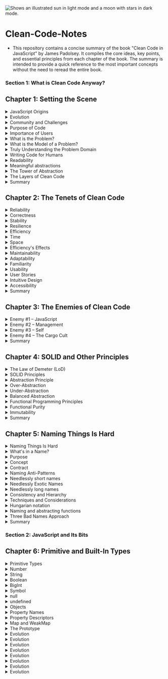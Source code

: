 <picture>
  <source media="(prefers-color-scheme: dark)" srcset="https://user-images.githubusercontent.com/25423296/163456776-7f95b81a-f1ed-45f7-b7ab-8fa810d529fa.png">
  <source media="(prefers-color-scheme: light)" srcset="https://user-images.githubusercontent.com/25423296/163456779-a8556205-d0a5-45e2-ac17-42d089e3c3f8.png">
  <img alt="Shows an illustrated sun in light mode and a moon with stars in dark mode." src="https://user-images.githubusercontent.com/25423296/163456779-a8556205-d0a5-45e2-ac17-42d089e3c3f8.png">
</picture>

# Clean-Code-Notes
- This repository contains a concise summary of the book "Clean Code in JavaScript" by James Padolsey. It compiles the core ideas, key points, and essential principles from each chapter of the book. The summary is intended to provide a quick reference to the most important concepts without the need to reread the entire book.

### Section 1: What is Clean Code Anyway?

## Chapter 1: Setting the Scene

<details>
  <summary>JavaScript Origins</summary>
  
  - Created by Brendan Eich in 1995 as a "glue language" to manipulate HTML via the DOM API.
  - Grew from simple web scripts to a key language for complex web applications, server runtimes (Node.js), and more.

</details>

<details>
  <summary>Evolution</summary>
  
  - Grew from simple web scripts to a key language for complex web applications, server runtimes (Node.js), and more.
  - JavaScript was standardized as ECMAScript in 1997, with ongoing updates from the TC39 committee.

</details>

<details>
  <summary>Community and Challenges</summary>
  
  - The JavaScript ecosystem is vast, with numerous frameworks and tools, leading to challenges in writing clean, maintainable code.

</details>

<details>
  <summary>Purpose of Code</summary>
  
  - Code serves as a problem-solving tool and a form of communication, expressing intent with specificity.

</details>

<details>
  <summary>Importance of Users</summary>
  
  - Understanding the needs of users (both developers and end-users) is critical to writing effective, reliable code.

</details>

<details>
  <summary>What is the Problem?</summary>

  We've spoken about the importance of the user in programming, and how we must first understand what it is they wish to do if we are to have any hope of helping them.
  
  Only by understanding the problem can we begin to assemble requirements that our code will have to fulfill. In the exploration of the problem, it's useful to ask yourself the following questions:
  
  - What problem is the user encountering?
  - How do they currently carry out this task?
  - What existing solutions are there and how do they work?
  
  When we have assembled a complete understanding of the problem, we can then begin ideating, planning, and writing code to solve it. At each step, often without realizing it, we will be modeling the problem in a way that makes sense to us. The way we think about the problem will have a drastic effect on the solution we end up creating. The model of the problem we create will dictate the code we end up writing.

</details>

<details>
  <summary>What is the Model of a Problem?</summary>

  - A model or conceptual model is a schematic or representation that describes how something works. We create and adapt models all the time without realizing it. Over time, as you gain more information about a problem domain, your model will improve to better match reality.
  
  **Example:** Imagine we are responsible for a note-taking application for students. A user has expressed the following problem:
  
  "I have many notes for my studies and so am finding it hard to organize them. Specifically, when trying to find a note on a given topic, I'll try to use the Search feature but I rarely find what I'm looking for since I can't always recall the specific text I wrote."
  
  There are a few options we could explore:
  
  - **Categories:** Hierarchical folder structure for categories.
  - **Tags:** Ability to tag a note with one or more words or phrases.
  - **Links:** Introduce a linking feature so notes can link to other notes that are related.
  
  Each solution has its pros and cons and will affect how users end up using the application.

</details>

<details>
  <summary>Truly Understanding the Problem Domain</summary>

  - The first point of failure is typically misunderstanding the problem. If we don't understand what users are truly trying to accomplish, and we have not received all requirements, then we will inevitably retain a bad model of the problem and thus end up implementing the wrong solutions.

  **Example:** Imagine that this scenario occurs at some point before the invention of the kettle:

  *Susanne (engineer):* Matt, we've been asked to design a vessel that users can boil water with.

  *Matthew (engineer):* Understood; I will create a vessel that does exactly that.
  
  - Matthew asks no questions and immediately gets to work. One day later, he comes up with a contraption without a handle, which he later adds after receiving feedback. This miscommunication could have been avoided by better understanding the user's needs from the beginning.

</details>

<details>
  <summary>Writing Code for Humans</summary>

  - This entire book is concerned with teaching you how to write clean code in JavaScript. Writing code for humans is broadly about the clarity of intent, while writing code for machines is broadly about functionality. These needs cross over, but it's vital to discern the difference.

</details>

<details>
  <summary>Readability</summary>

 - When we write code, it's essential to consider how human brains will consume it. Fellow programmers will scan over your code, reading the pertinent parts, attempting to gain a running comprehension of its inner workings. Readability is the first hurdle that they must overcome. If they are unable to read and cognitively navigate the code you've written, then they'll be less able to use it. This will drastically limit the utility and value of your code.

- Programmers, in my experience, don't tend to like thinking of code in terms of aesthetic design, but the best programmers will appreciate that these concepts are intrinsically intertwined. The design of our code in a presentational or visual sense is as vital to its comprehensibility as its architectural design. Design, in the end, is about creating something in a way that optimally delivers a purpose for its users. For our fellow programmers, that purpose is comprehension. And so we must design our code to deliver that purpose.

- Machines care purely about specifications and will parse valid code into its parts with little effort. Humans, however, are more complex. We are less capable in areas where machines excel, hence their existence, but we are also skillful in areas where machines may falter. Our highly evolved brains, among their many talents, have become incredibly skilled at spotting patterns and inconsistencies. We rely on difference, or contrast, to focus our attention. If a pattern is not being followed, then it creates more work for our brains. For an example of such inconsistency, have a look at this code:

</details>

<details>
  <summary>Meaningful abstractions</summary>
  
- Abstraction simplifies complexity by presenting it in a more understandable form. In coding, abstractions allow us to manage complexity without needing to grasp all underlying details. For example, JavaScript abstracts memory management, and browsers abstract HTTP and HTML details, making technology easier to use. The key is that every line of code involves using, creating, or communicating abstractions.
  ![Screenshot_1](https://github.com/user-attachments/assets/4909a76c-53fc-4e42-854d-11d45ab8a3a0)

</details>

<details>
  <summary>The Tower of Abstraction</summary>
  
- The tower of abstraction represents the layers of complexity in technology, from hardware (transistors, memory) at the base to high-level interfaces (browsers, JavaScript) at the top. Each layer abstracts complexity for the layer above. When writing code, we're adding to this tower, with users either being other developers or end-users who interact with the simplified interfaces we've built. This analogy highlights the dependency on each layer functioning correctly and the fragility of the entire system.
 ![Screenshot_2](https://github.com/user-attachments/assets/5520edc6-e8b8-4131-95fa-8dc58d5ce3c0)

</details>

<details>
  <summary>The Layers of Clean Code</summary>
  
- The book will build on foundational concepts to explore clean code abstractions, from reliable and usable software to detailed JavaScript syntax. By the end, you'll understand multiple layers of clean code, ranging from individual lines to overall architectural design.

</details>

<details>
  <summary>Summary</summary>
  
- This chapter establishes a foundation for writing effective code by emphasizing the importance of understanding user needs, problem domains, and clear communication of intent. It highlights the significance of readability and meaningful abstractions. The next chapter will delve into the tenets of clean code—reliability, efficiency, maintainability, and usability—applying these principles to JavaScript.

</details>

## Chapter 2: The Tenets of Clean Code

<details>
  
  <summary>Reliability</summary>
  
Reliability is a fundamental quality of good software. Without it, technology loses its value and purpose. Reliability is not limited to large systems; it applies to every line of code. Reliable code is defined by the following qualities:

1. **Correct**: The code performs its intended function accurately.
2. **Stable**: It consistently behaves as expected under various conditions.
3. **Resilient**: It gracefully handles errors and unexpected situations.

</details>

<details>
  
  <summary>Correctness</summary>
  
Correct code meets predefined expectations and requirements. For instance, if you write a function to validate email addresses, it should accurately determine the validity of various email formats:

### Establishing Correctness

1. **Understand Requirements**:
   - Clearly define what constitutes a valid email address.
   - Requirements should guide how the code should behave. For instance:
     - The function should return a positive result for valid email addresses.
     - It should return a negative result for invalid ones.

2. **Handle Edge Cases**:
   - Recognize and manage special scenarios and edge cases. Some email formats might be valid according to standards but may need different rules based on the application's needs.

3. **Use Existing Libraries**:
   - Prefer using well-tested open-source libraries for common tasks like email validation to avoid the complexities of creating your own solution.

4. **Test Thoroughly**:
   - Develop comprehensive tests to ensure your code meets all requirements and handles various scenarios effectively.

### Key Points

- Understand the problem and user needs.
- Refine requirements to be explicit and clear

</details>

<details>
  <summary>Stability</summary>
  
-  Stability is crucial for ensuring that technology consistently performs well without unexpected failures. In code, stability means that the software behaves reliably across different conditions and inputs.


### Achieving Stability

1. **Understand All Conditions**:
   - Ensure your code can handle various valid inputs and scenarios. For instance, a web application should function correctly across different screen sizes and environments.

2. **Account for Variability**:
   - Design code that is robust to changes and diverse conditions. Avoid dependencies on specific circumstances that may not always be present.

3. **Test Extensively**:
   - Use comprehensive testing to simulate a range of conditions and inputs. This helps ensure your code remains stable and performs correctly in varied situations.

### Key Points

- Stability ensures consistent performance and reliability.
- Understand and cater to all possible conditions and inputs.
- Test your code under different scenarios to verify stability.

By following these practices, you can enhance the stability of your code and build software that users can depend on.

</details>


<details>
  <summary>Resilience</summary>
  

Resilience in software refers to the ability to handle unexpected or nonroutine inputs effectively, ensuring that failures do not disrupt functionality. It's also known as fault tolerance and involves minimizing the impact of failures through various contingencies.

### Key Points

- **Definition**: Resilience is about avoiding failure and managing unexpected situations or inputs gracefully.
- **Real-World Example**: Critical systems like NASA's flight control use redundancies to handle failures. Hospitals use backup generators, and transport networks have replacement services for failures.
- **In JavaScript**:
  - **Graceful Degradation**: Design your code to remain functional even when certain conditions aren't met. For instance, detect if a browser supports MP3 audio and provide an alternative like a transcript if it does not.
  - **Feature Detection**: Ensure that your code checks for necessary features before using them and offers alternatives if they're unavailable.

### Implementation

- **Plan for Failures**: Build your code with the expectation that some elements might fail or behave unexpectedly.
- **Provide Alternatives**: If a feature isn’t supported, offer a usable fallback to maintain functionality for users.
- **Enhance Stability**: By addressing potential failure points, you improve the overall stability and usability of your software.

Resilience helps ensure that your code can handle edge cases and unforeseen issues, improving its reliability and user experience.
</details>

<details>
  <summary>Efficiency</summary>
  
 Efficiency in software development involves optimizing resource use and performance. In a world where resources are finite, it’s crucial to design and implement code with efficiency in mind.

### Key Points

- **Definition**: Efficiency is about using resources wisely and optimizing performance. It includes considerations beyond just speed, such as resource economy and ecological impact.
- **Importance**: Efficient code not only performs better but also reduces resource consumption, which can have broader environmental and economic benefits.

### Aspects of Efficiency

- **Performance**: Optimize code to run faster and handle tasks with minimal delay.
- **Resource Use**: Minimize memory, CPU, and other resource consumption.
- **Economy**: Design code to be cost-effective, reducing the need for excessive computational power or storage.
- **Ecology**: Consider the environmental impact of resource use, aiming to write code that conserves energy and reduces waste.

### In JavaScript

- **Optimize Algorithms**: Choose efficient algorithms and data structures that minimize computational overhead.
- **Minimize DOM Manipulation**: Reduce the frequency and complexity of interactions with the DOM to improve performance.
- **Reduce Memory Usage**: Manage memory allocation and deallocation carefully to prevent leaks and excessive consumption.

### Implementation

- **Profile and Benchmark**: Use tools to measure performance and identify bottlenecks in your code.
- **Refactor and Optimize**: Continuously improve code to enhance efficiency based on profiling results.
- **Consider Trade-offs**: Balance performance improvements with maintainability and readability to ensure overall code quality.

Efficiency is about making the most of available resources and ensuring that code performs well in various conditions.

</details>

<details>
  <summary>Time</summary>
  
 Time is a critical resource in programming, influencing both user experience and hardware efficiency. Optimizing the use of time, or CPU cycles, is essential for creating performant and user-friendly software.

### Key Points

- **Definition**: Time in programming refers to the amount of CPU cycles spent on executing tasks. Efficient use of time ensures faster performance and better resource management.
- **Importance**: By minimizing time spent on tasks, we enhance user experience and make efficient use of hardware resources, which is crucial in environments with limited or costly hardware.

### Aspects of Time Optimization

- **Performance**: Aim to reduce execution time of code to improve responsiveness and speed.
- **Resource Management**: Optimize CPU usage to prevent unnecessary strain on hardware.
- **User Experience**: Ensure that applications respond quickly to user interactions, keeping users engaged and satisfied.

### In JavaScript

- **Efficient Algorithms**: Implement algorithms that execute quickly and efficiently.
- **Asynchronous Programming**: Use asynchronous techniques, such as Promises and `async/await`, to avoid blocking the main thread and improve performance.
- **Profiling**: Utilize performance profiling tools to identify and address time-consuming code sections.

### Implementation

- **Benchmark and Test**: Regularly benchmark code to measure and improve performance.
- **Optimize Loops and Recursions**: Minimize the complexity of loops and recursive functions.
- **Avoid Redundant Computations**: Cache results and avoid recalculating values unnecessarily.

Efficient time management in coding ensures optimal performance and resource use, enhancing the overall effectiveness of software.

</details>

<details>
  <summary>Space</summary>
  
 Space is a crucial resource in programming, concerned with the size and amount of data used and stored. Efficient use of space involves minimizing the data footprint and optimizing storage and bandwidth usage.

### Key Points

- **Definition**: Space in programming refers to the size of data and how it is managed, both in temporary (RAM) and permanent (HDDs, SSDs) storage.
- **Importance**: Efficient space management reduces storage costs and enhances performance by minimizing the amount of data moved or stored.

### Aspects of Space Optimization

- **Memory Usage**: Optimize RAM usage to prevent unnecessary consumption and ensure efficient data handling.
- **Storage Efficiency**: Use storage resources wisely, avoiding unnecessary data duplication and minimizing the size of stored data.
- **Bandwidth Management**: Reduce the amount of data transferred over networks to enhance performance and reduce load times.

### In JavaScript

- **Memory Management**: Be mindful of memory usage in client-side applications and server-side environments, particularly in performance-sensitive contexts.
- **Efficient Data Handling**: Optimize data processing and storage to minimize memory footprint and storage requirements.
- **Reduce Payload**: Optimize web application payloads to improve time to first render and reduce initial load times.

### Implementation

- **Minimize Data Transfer**: Avoid sending large amounts of unnecessary data over the network.
- **Optimize Resources**: Use efficient data formats and compression techniques to reduce resource size.
- **Profile and Analyze**: Regularly profile applications to identify and address memory and storage issues.

Efficient space management is essential for optimizing performance, reducing costs, and ensuring a smooth user experience. It complements time efficiency by ensuring that data handling and storage do not become bottlenecks in the application.

</details>

<details>
  <summary>Efficiency's Effects</summary>
  
 Efficiency in both space and time has wide-ranging impacts, extending beyond immediate performance improvements to broader implications.

### Key Effects

1. **Ecological Impact**: Efficient software reduces power consumption, which can help mitigate climate change by lowering energy use and associated carbon footprints.

2. **Cognitive Load**: Faster, more efficient software reduces user frustration and cognitive burden, leading to a smoother and more productive user experience.

3. **Battery Life**: Efficient applications consume less power, extending the battery life of devices and influencing how users interact with and prioritize tasks on their devices.

### Considerations

- **Interconnected Impact**: Optimizations often have cascading effects. Savings in one area may lead to improvements in other aspects, while inefficiencies can create additional problems.
  
- **Holistic View**: Evaluate the broader consequences of design and optimization decisions. Efficiency should be balanced with usability, reliability, and other factors to avoid negative impacts.

By understanding and considering these effects, we can create software that not only performs well but also contributes positively to the environment, user experience, and device longevity.

</details>

<details>
  <summary>Maintainability</summary>
  
 Maintainability refers to the ease with which appropriate changes can be made to code. Unlike physical objects that require routine maintenance to avoid deterioration, code needs to be updated and fixed to adapt to new requirements, fix bugs, or improve functionality. 

### Key Aspects of Maintainability

1. **Adaptability**:
   - Code should be structured in a way that makes it easy to modify and extend. This involves designing with future changes in mind and avoiding rigid structures that are difficult to alter.
   - Effective use of abstractions and modularity helps in making code more adaptable to changes.

2. **Familiarity**:
   - Code should be written in a style that is familiar to other developers. This means using consistent naming conventions, adhering to coding standards, and following best practices.
   - A well-documented codebase with clear comments and explanations enhances familiarity and ease of understanding for future maintainers.

### Importance

- **User Perspective**: Those who maintain and update code are also users. Therefore, considering their needs and making code easy to work with is as important as meeting the needs of end-users.
- **Shared Ownership**: In collaborative environments, maintainability ensures that code can be effectively managed and understood by multiple developers.

By focusing on maintainability, we ensure that code remains useful and manageable over time, reducing the cost and effort of making necessary changes and supporting ongoing development.

</details>

<details>
  <summary>Adaptability</summary>
  
 Adaptability refers to the ability of code to cater to and adjust to different needs and environments. While code is designed for specific purposes and cannot be infinitely adaptable, we can build flexibility into our code to handle varying requirements and configurations.

### Key Points

1. **Configuration Options**:
   - Providing configuration options allows users to customize behavior without altering the core code. For example, a JavaScript image carousel component might offer options such as:
     - `(Array) images`: The URLs of images to display
     - `(Boolean) fadeEffectEnabled`: Whether to use fade effects between images
     - `(Number) imageTimeout`: Duration to display each image
     - `(Boolean) cycleEnabled`: Whether to repeat the slideshow

2. **Handling Changes**:
   - When users need to modify behavior beyond provided options, they may need to change the underlying code. It’s essential that these changes can be made with minimal trouble.

3. **Fragility and Rigidity**:
   - **Fragility**: The code is fragile if small changes can cause unexpected issues in unrelated areas. This often results from tight coupling and lack of modularity.
   - **Rigidity**: The code is rigid if changes require modifications in multiple places. Ideally, changes should be localized to minimize the impact on the overall codebase.

4. **Modularity**:
   - Modularity involves separating concerns into distinct modules to reduce interdependencies. This helps manage complexity and makes the codebase more adaptable.
   - Design patterns and principles like SOLID can help achieve modularity. For more on this, see Chapter 4, "SOLID and Other Principles," and Chapter 11, "Design Patterns."

5. **Comprehensibility**:
   - Comprehensible code is crucial for maintainability. Code should be clear and easy to understand to facilitate modifications and ensure that changes are made effectively.
   - Utilizing familiar conventions and intuitive patterns improves the comprehensibility and maintainability of code.

By focusing on adaptability, we can create code that is more flexible and easier to modify, ultimately making it more resilient to changing requirements and environments.

</details>

<details>
  <summary>Familiarity</summary>
  
  Familiarity in code refers to making it comfortable and intuitive for others to understand and work with. Just as a skilled mechanic expects to find familiar components in predictable locations under the hood of a car, maintainers of code should be able to navigate and modify it with ease.

### Key Points

1. **Common Design Patterns**:
   - Stick to widely recognized design patterns. These patterns offer a familiar structure and approach, making it easier for others to understand and maintain your code.

2. **Consistency**:
   - Maintain consistency in syntax and presentation throughout your codebase. Consistent coding styles and practices reduce cognitive load and make the code easier to follow.

3. **Clarity in Unfamiliar Domains**:
   - Provide clear explanations and documentation for code dealing with unfamiliar or complex problem domains. Ensure that even those outside the immediate domain can grasp the essential concepts with minimal introduction.

4. **Modularity**:
   - Design code in a modular fashion to separate concerns and reduce interdependencies. This approach enhances understandability and makes the codebase more approachable.

5. **Anticipate Maintainability**:
   - Consider how other developers might interact with your code. Strive to make it as intuitive as possible by leveraging familiar structures and avoiding obscure or non-standard practices.

By focusing on familiarity, we can create code that is easier to understand and maintain, ultimately facilitating smoother development and collaboration.

</details>

<details>
  <summary>Usability</summary>
  
  
Usability focuses on making code and its functionalities as useful and easy to use as possible for all types of users. This involves catering to both those who interact with the code through interfaces (like GUIs and APIs) and those who modify the code for new tasks or bug fixes.

### Key Points

1. **User-Centric Design**:
   - Consider the needs of all potential users of your code, whether they are end-users interacting with a GUI or developers working with your codebase.

2. **Clarity and Simplicity**:
   - Design functions and interfaces to be intuitive and straightforward. Avoid complex signatures and unclear functionality that require significant effort to understand.

3. **Documentation**:
   - Provide clear and comprehensive documentation. Explain what each function or interface does, what arguments it requires, and what it returns. This helps users understand and effectively utilize your code.

4. **Avoiding Complexity**:
   - Strive to simplify tasks and interactions. Create abstractions that ease the user experience, rather than adding unnecessary complexity.

5. **Testing Usability**:
   - Test your code from the user's perspective. Try to use it as an end-user or developer would to identify and address usability issues.

6. **Feedback and Iteration**:
   - Gather feedback from users and make iterative improvements. Usability is an ongoing process that benefits from real-world usage and feedback.

By focusing on usability, we ensure that our code is not only functional but also user-friendly, reducing frustration and enhancing overall effectiveness.

</details>

<details>
  <summary>User Stories</summary>
  
  User stories are a technique used to articulate the purpose and requirements of a system from the user's perspective. They are widely utilized in Agile methodologies like Scrum to ensure that development focuses on user needs and desired outcomes.

### Structure of User Stories

User stories typically follow this format:

- **Persona**: The role or type of user who will benefit from the functionality.
- **Want**: The specific feature or capability the user desires.
- **Purpose**: The reason or benefit for the user in achieving this functionality.

### Examples

Here are some examples of user stories for a Contacts application:

- **Add Contact**:
- **Delete Contact**:
- **Find Contact**:

### Benefits of User Stories

1. **Focus on User Needs**: User stories help to clarify the purpose and requirements of a feature from the user's perspective.
2. **Guide Development**: They provide a clear goal and context, making it easier to prioritize tasks and design functionality.
3. **Ensure Usability**: By understanding what users want and why, developers can create more intuitive and effective solutions.

### Best Practices

- **Prioritize User Stories**: Ensure that user stories align with the overall goals and priorities of the project.
- **Keep Stories Clear and Concise**: Make sure each user story is specific and easy to understand.
- **Iterate and Refine**: Continuously update and refine user stories based on feedback and changing requirements.

User stories are a valuable tool for maintaining a user-centered approach in development, ensuring that the solutions we build effectively meet user needs.
</details>

<details>
  <summary>Intuitive Design</summary>
  
  Intuitive design is about creating systems and interfaces that users can understand and use effortlessly, without requiring significant cognitive effort. The goal is for users to engage with your design naturally, as it aligns with their existing expectations and experiences.

### Principles of Intuitive Design

1. **Consistency**: Use familiar patterns and conventions to make the interface predictable. This reduces the learning curve for users and helps them navigate more efficiently.
   
2. **Clarity**: Design elements should clearly convey their purpose and function. Users should not have to guess or figure out how to use features.

3. **Feedback**: Provide immediate and clear feedback on user actions to confirm that the system is responding as expected.

### Examples of Intuitive Design Patterns

- **In a GUI**: An "X" button is commonly used to indicate closing or exiting a program or process. Users expect this icon to perform this action.

- **In Code**: Functions or methods that return a Boolean value often start with "is" (e.g., `isValid`, `isCompleted`). This pattern helps users quickly understand the return type.

- **In a GUI**: Green is often used to indicate affirmative actions or success, while red signifies negative actions or errors. This color coding aligns with common user expectations.

- **In Code**: Constants are typically written in uppercase (e.g., `MAX_VALUE`, `DEFAULT_TIMEOUT`). This convention helps to distinguish constants from other variables.

- **In a GUI**: A floppy disk icon is universally recognized as a symbol for saving. This icon leverages a familiar metaphor to represent data storage.

### Benefits of Intuitive Design

- **Reduced Learning Curve**: Users can quickly understand and use the system without extensive training or documentation.
- **Improved Usability**: Systems designed with intuitive patterns are easier to navigate and interact with, enhancing overall user satisfaction.
- **Increased Efficiency**: By aligning with user expectations, intuitive design reduces the cognitive load and minimizes errors.

### Best Practices

- **Adopt Familiar Conventions**: Use established patterns and symbols that users are accustomed to.
- **Design for Clarity**: Ensure that all elements and interactions are straightforward and easy to understand.
- **Test with Real Users**: Validate your design with actual users to ensure that it meets their needs and expectations effectively.

Intuitive design is key to creating user-friendly software that seamlessly integrates into the users' workflow and enhances their overall experience.

</details>

<details>
  <summary>Accessibility</summary>
  
 Accessibility is a crucial aspect of usability, ensuring that all users, regardless of their abilities or circumstances, can effectively use your software. Unlike general usability, which may assume certain user capabilities, accessibility focuses on accommodating diverse needs and differences among users.

### Key Areas of Accessibility

1. **Learning Differences**: Address conditions such as dyslexia, where text may need to be presented in a more accessible format.

2. **Physical Disabilities**: Cater to users with limited mobility or blindness by ensuring your software is navigable and functional with assistive technologies.

3. **Developmental Disorders**: Consider users with Autism or ADHD, who may benefit from clear, structured interfaces and predictable interactions.

4. **Technology Access**: Provide solutions for users with limited access to advanced technology due to economic or infrastructural constraints.

### Web Accessibility Guidelines

For web applications, it’s essential to follow the Web Content Accessibility Guidelines (WCAG 2.0) provided by the W3C. Key guidelines include:

- **Text Alternatives**: Provide text alternatives for non-text content (Guideline 1.1). This helps users with visual impairments understand images, videos, and other non-text elements.

- **Keyboard Functionality**: Ensure all functionality is available from a keyboard (Guideline 2.1). This accommodates users with limited motor skills who may rely on keyboard navigation.

- **Readability**: Make text content readable and understandable (Guideline 3.1). Use clear, simple language and structure to support users with cognitive disabilities.

### Accessibility for Programmers

Accessibility also extends to other programmers who may work with your code. Considerations include:

- **Assistive Technologies**: Some programmers use screen readers or other assistive technologies. Ensure your code and development tools are compatible with these technologies.

- **Hardware Variability**: Not all programmers have access to high-performance hardware. Write efficient and optimized code that runs well on a range of devices.

- **Understanding and Clarity**: Avoid assuming that all programmers have the same level of expertise or knowledge. Write clear, understandable code and provide thorough documentation.

### Conclusion

Embracing accessibility means considering and accommodating the diverse needs of all users, including other programmers. By focusing on the user, both in terms of functionality and code maintainability, we can create inclusive and effective software. 

Remember, the impact of our code extends beyond immediate functionality; it affects real people with varying needs and capabilities. Approach every line of code with a humble consideration for all users you serve.

</details>

<details>
  <summary>Summary</summary>
  
In this chapter, we explored the crucial tenets of **reliability**, **efficiency**, **maintainability**, and **usability**. These principles guide us towards writing cleaner, more effective code.

## Key Points

### Reliability
- Ensure code consistently performs as expected under various conditions.

### Efficiency
- Optimize for **time**: Minimize CPU cycles and response time.
- Optimize for **space**: Manage memory and storage effectively to avoid waste and bottlenecks.

### Maintainability
- **Adaptability**: Design code to handle future changes with minimal trouble, avoiding fragility and rigidity.
- **Familiarity**: Use intuitive patterns and conventions to make the codebase easier to understand for others.

### Usability
- Design intuitive and accessible code for both end-users and fellow programmers.
- Use **user stories** to define clear purposes and requirements.
- Apply **intuitive design** patterns and ensure **accessibility** to cater to diverse users.

## Conclusion

The central lesson from this chapter is to always consider the human aspect—whether it's the end-users interacting with a GUI or programmers using your APIs. 

In the next chapter, we'll address common pitfalls in clean coding, such as cargo-cult programming and ego.

</details>

## Chapter 3: The Enemies of Clean Code

<details>
  <summary>Enemy #1 – JavaScript</summary>
  
 JavaScript, despite being a powerful and versatile language, presents unique challenges for clean coding. Its strengths also contribute to its pitfalls:

### Key Points

- **Ubiquity and Versatility**:
  - JavaScript's flexibility allows programming in various paradigms: object-oriented, prototypical, and functional.
  - Designed to be beginner-friendly, it supports scripting for a wide range of applications.

- **Growth and Complexity**:
  - The language has evolved rapidly, resulting in a complex ecosystem of frameworks, libraries, and tools.
  - This abundance of options leads to a diverse but overwhelming set of approaches, making it difficult to ensure code consistency and cleanliness.

- **JavaScript Landscape**:
  - Includes numerous frameworks, libraries, spin-off languages (e.g., CoffeeScript), and extensions (e.g., JSX).
  - This richness in tools and methodologies often results in multiple ways to achieve the same goal, complicating the pursuit of clean code.

### Conclusion

JavaScript's flexibility and broad application range are both its greatest asset and its biggest challenge. Understanding and navigating its complexities can lead to highly effective and expressive code if approached with critical thinking and proper practices.

</details>

<details>
  <summary>Enemy #2 – Management</summary>
  
  Clean code is affected not only by code quality but also by the processes and principles surrounding its development. Key management-related issues include:

### Pressure to Ship

- **Impact**: Deadlines and pressure can compromise code quality.
- **Consequences**:
  - **Documentation**: Rushed developers may neglect documentation.
  - **Architecture**: Focus shifts to immediate needs, causing architectural degradation.
  - **Consistency**: Variability in coding styles and standards.
  - **Testing**: Lack of time leads to insufficient or absent testing.
  - **Best Practices**: Shortcuts taken, resulting in suboptimal solutions.
- **Effects**: Increased bugs, user dissatisfaction, developer burnout, and potential project failure.
- **Solutions**:
  - **Frequent Technical Debt Payoff**: Regularly address code improvements.
  - **Test-Driven Development**: Ensure all features and fixes are tested.
  - **Stakeholder Communication**: Clearly communicate constraints and costs.

### Bad Metrics

- **Issues**: Metrics can lead to misplaced priorities if they don't align with clean code principles.
- **Examples of Bad Metrics**:
  - **Lines of Code/Commits**: May misrepresent productivity and code quality.
  - **Number of Features Shipped**: Focuses on quantity over quality.
  - **Lines of Documentation**: May not reflect the usefulness of documentation.
- **Better Metrics**:
  - **Developer Productivity**: Assess obstacles and improvements.
  - **Value to Users**: Measure feature quality and user benefit.
  - **Documentation Usage**: Track areas in need of documentation.
  - **Code Quality**: Focus on user and developer happiness over raw bug counts.

### Lack of Ownership

- **Impact**: Absence of ownership affects code reliability, efficiency, maintainability, and usability.
- **Consequences**:
  - **Reliability**: Lack of care leads to fragile code.
  - **Efficiency**: Code efficiency may decline without regular assessment.
  - **Maintainability**: Ill-considered changes disrupt architecture.
  - **Usability**: Poorly maintained documentation and usability.
- **Solutions**:
  - **Ownership**: Foster a sense of responsibility for code health.
  - **Balance**: Avoid excessive ego and promote openness in code management.
  
Understanding these management-related challenges and actively addressing them is crucial for maintaining clean, effective code.
</details>

<details>
  <summary>Enemy #3 – Self</summary>
  
## Balancing Ego

- **Pride vs. Egotism**: Programmers often take pride in their work, but unchecked ego can lead to code that's more about showcasing skill than maintaining usability. Strive for a balance where your ego drives excellence without compromising code clarity and maintainability.

## Avoiding Complex Syntax

- **Readable Code**: Using complex or obscure syntax to show off technical prowess can make code less maintainable. Instead, aim for simplicity and clarity. Use familiar constructs to make code accessible to a wider audience, rather than relying on advanced or rare techniques.

## Managing Stubborn Opinions

- **Team Dynamics**: In collaborative environments, differing opinions on tools and approaches are common. Effective teamwork requires compromise and understanding. Avoid letting rigid opinions hinder progress and be open to resolving conflicts constructively.

## Addressing Imposter Syndrome

- **Confidence**: Imposter syndrome is common in tech, where complexity and specialization can lead to self-doubt. Recognize that no one is fully knowledgeable in every aspect. Focus on your strengths, communicate confidently, and understand that your contributions are valuable despite feelings of inadequacy.

</details>

<details>
  <summary>Enemy #4 – The Cargo Cult</summary>
  
  ## Concept of Cargo Culting

- **Definition**: Cargo culting involves imitating practices or using tools without understanding their true purpose. The term comes from Melanesian cultures that created rituals to summon material wealth, based on observing Western technology without comprehending its function.

## Examples of Cargo Culting

### Code Practices

- **Blind Imitation**: Copying code or design patterns without understanding why they work or if they are appropriate for the new context. This can lead to using incorrect methods or practices that don't align with the intended functionality.

- **Conventions and Syntax**: Adopting conventions or styles from existing code without questioning their relevance. This might result in inefficient or inconsistent code practices that are carried forward without justification.

### Tools and Libraries

- **Uncritical Adoption**: Using new tools or libraries just because they are popular, without assessing their suitability for the project. It is important to evaluate tools based on their:
  - **Suitability**: Fit for the problem at hand.
  - **Reliability**: Dependability and continued performance.
  - **Usability**: Ease of use and quality of documentation.
  - **Compatibility**: Integration with the existing codebase.
  - **Adaptability**: Ability to evolve with project needs.

## Avoiding Cargo Culting

- **Informed Decisions**: Instead of copying practices or tools blindly, ensure you understand their purpose and assess their fit for your specific needs. Evaluate their effectiveness and relevance to avoid perpetuating ineffective or outdated solutions.

</details>

<details>
  <summary>Summary</summary>
  
  In this chapter, we explored the key enemies of clean code, focusing on how improper use of JavaScript and individual or team behaviors can lead to unclean code. We examined how JavaScript's features, when misused, can contribute to code that is hard to maintain. We also discussed the pitfalls associated with both individual and team practices.

Key Takeaways:
- **JavaScript Pitfalls**: Misuse of language features can lead to complex, unmaintainable code.
- **Individual Challenges**: Ego and personal biases can affect code quality.
- **Team Dynamics**: Collective behaviors and decision-making processes impact the cleanliness of code.

Clean code is not just about writing code; it's about cultivating a culture of quality and maintainability within teams and individuals.

</details>

## Chapter 4: SOLID and Other Principles

<details>
  <summary>The Law of Demeter (LoD)</summary>
  
  ## Core Principles

1. **Limited Knowledge:** A unit (e.g., function, module, or class) should have limited knowledge about other units.
2. **Immediate Friends:** A unit should only interact with its immediate friends.
3. **No Strangers:** A unit should not communicate with strangers or unknown units.

## Concept Explanation

- **Unit Definition:** In this context, a unit can be a function, module, or class.
- **Talking to a Stranger:** This involves interfacing with or calling code from a unit that is not an immediate friend.

## Example

**Real-Life Analogy:**
- Consider a shopkeeper who directly accesses a customer’s wallet to take money without interacting with the customer. This is socially inappropriate and unrealistic.

**Improved Design:**
- Instead, the shopkeeper should request payment from the customer, who then manages their own wallet and handles the payment.

## Programming Implications

- **DOM Example:** If a function directly manipulates the Document Object Model (DOM), it violates LoD. Instead, create a separate abstraction to handle DOM interactions.
  
- **Improved Code Structure:** Develop generalized functions for common tasks to enhance maintainability and adaptability.

## Benefits of Applying LoD

- **Decoupling:** Reduces dependencies between different parts of the codebase.
- **Maintainability:** Simplifies modifications and extensions.
- **Flexibility:** Facilitates changes in implementation without affecting other code parts.

</details>

<details>
  <summary>SOLID Principles</summary>
  
SOLID is a set of five object-oriented programming (OOP) design principles that help in constructing modules or architectures. The acronym stands for:

1. **Single Responsibility Principle (SRP)**
2. **Open-Closed Principle (OCP)**
3. **Liskov Substitution Principle (LSP)**
4. **Interface Segregation Principle (ISP)**
5. **Dependency Inversion Principle (DIP)**

These principles guide the creation of clean and maintainable code. Understanding the core ideas behind SOLID can improve code quality, regardless of the programming paradigm used.

## 1. Single Responsibility Principle (SRP)

- **Definition:** A class or module should have one, and only one, reason to change. This means that each class should have a single responsibility or purpose.
- **Key Concept:** Cohesion. A class or function should be focused on a single task or responsibility.
- **Example:** Instead of a `Calendar` class handling event management and export functionalities, separate these concerns into distinct classes: `Event`, `Calendar`, and `CalendarExporter`.

## 2. Open-Closed Principle (OCP)

- **Definition:** Software entities should be open for extension but closed for modification. This means you should be able to add new functionality without altering existing code.
- **Key Concept:** Adaptability. You should be able to extend a class’s behavior without changing its source code.
- **Example:** Use inheritance or configuration options to add new notification types to an `Event` class without modifying the existing class code.

## 3. Liskov Substitution Principle (LSP)

- **Definition:** Subtypes should be substitutable for their base types without altering the correctness of the program. In other words, a derived class should be able to replace a base class without affecting functionality.
- **Key Concept:** Substitutability. Derived classes should extend base classes without changing their expected behavior.
- **Example:** Ensure that subclasses like `ImportantEvent` can be used in place of the base `Event` class without causing issues in code that depends on `Event`.

## 4. Interface Segregation Principle (ISP)

- **Definition:** Clients should not be forced to depend on interfaces they do not use. This means creating focused and cohesive interfaces that are relevant to their clients.
- **Key Concept:** Cohesive Interfaces. Design interfaces to handle only related functions, avoiding large and complex interfaces.
- **Example:** Instead of a single complex form handling multiple tasks, break it down into smaller, purpose-specific forms.

## 5. Dependency Inversion Principle (DIP)

- **Definition:** High-level modules should not depend on low-level modules. Both should depend on abstractions. Abstractions should not depend on details. Details should depend on abstractions.
- **Key Concept:** Decoupling. High-level code should interact with abstractions rather than concrete implementations, which should be decoupled from high-level logic.
- **Example:** Use intermediary abstractions or adapters to separate high-level functionality from low-level details, such as using an `EventLocationCalculator` class to handle location calculations instead of embedding these details in the `Calendar` class.

</details>

<details>
  <summary>Abstraction Principle</summary>
  
**Definition:**

- **Implementation should be separate from interface.**

**Concept:**

- **Abstraction**: A simplified view of complex systems that hides underlying details.
- **Interface**: The simplified interaction point provided by the abstraction.

**Key Warnings:**

1. **Don't Repeat Yourself (DRY)**:
   - Avoid code duplication. If you find code repetition, it indicates that abstraction is missing or insufficient.

2. **You Aren't Gonna Need It (YAGNI)**:
   - Avoid over-abstraction. Create abstractions only when necessary to prevent adding unnecessary complexity.

**Balancing Act:**

- **Under-abstraction**: Results in duplicated code.
- **Over-abstraction**: Adds unnecessary complexity.


</details>

<details>
  <summary>Over-Abstraction</summary>
  
 **Definition:**

- **Over-abstraction** occurs when an abstraction becomes too complex or too simplified, making it harder to use effectively.

**Risks:**

- **Excess Complexity**: Removing too much complexity may strip away important features, rendering the abstraction less useful.
- **Unnecessary Complexity**: Adding extra features can complicate the interface and make it confusing.

**Examples:**

1. **Over-Complicated Abstraction**:
   - **Issue**: The interface is overly complex, with many features and details that are not needed for the basic requirements. This added complexity makes it difficult to use the abstraction effectively.

2. **Oversimplified Abstraction**:
   - **Issue**: The interface is too basic and lacks essential features, such as customization options or detailed controls. This simplicity limits its functionality and flexibility.

**Balancing Act:**

- The appropriate level of abstraction is context-dependent. What is considered over-abstraction in one scenario might be suitable in another. Striking the right balance is crucial to ensure that the abstraction simplifies complexity without introducing new challenges.

</details>

<details>
  <summary>Under-Abstraction</summary>
  
  **Definition:**

- **Under-abstraction** occurs when an abstraction fails to simplify enough, leaving too much complexity exposed to the user.

**Risks:**

- **Exposed Complexity**: Users must manage and interact with complex underlying details directly, making the abstraction less effective.
- **Redundancy**: Users may need to repeat information or manage platform-specific details that should be abstracted away.

**Examples:**

1. **Under-Abstracted Gallery Component**:
   - **Issue**: The component requires defining platform-specific code for both web and Android, exposing internal complexities rather than hiding them. Users must handle HTML for the web and Java code for Android directly.

2. **Repetitive Details**:
   - **Issue**: The abstraction forces users to repeatedly specify details like image sources and captions, which should be managed by the abstraction itself.

**Implications:**

- **DRY Principle**: Repeating information indicates that the abstraction is not sufficiently abstracting away complexity.
- **Leaky Abstractions**: Some abstractions may leak their internal complexities through their interfaces, making it evident that they are under-abstracted.

**Key Takeaway:**

- Effective abstractions should hide unnecessary complexity and provide a simplified interface. Being vigilant for areas where complexity is exposed or redundancy occurs can help in creating better abstractions.
</details>

<details>
  <summary>Balanced Abstraction</summary>
  
**Definition:**

- **Balanced abstraction** is an abstraction that strikes the right balance between simplifying complexity and maintaining essential functionalities. It avoids both over-abstraction (adding unnecessary complexity) and under-abstraction (exposing too much underlying complexity).

**Characteristics:**

- **Essential Features**: It addresses the core requirements of the problem domain effectively without introducing extraneous features or complications.
- **Simplified Interface**: It provides a user-friendly interface that hides the underlying complexities, making it easier to work with.
- **Avoids Extremes**: It avoids the pitfalls of both over-abstraction and under-abstraction by ensuring that the abstraction remains practical and functional.

**Example Scenario:**

Consider a gallery component designed to display images with captions. A balanced abstraction for this component would:

- Allow specifying the images to be displayed.
- Include captions for each image.
- Enable setting the dimensions of the images.

**Benefits of Balanced Abstraction:**

- **Clarity**: It simplifies the usage of the component without unnecessary complexity.
- **Functionality**: It provides all necessary features without exposing implementation details.
- **Usability**: It is user-friendly and effectively meets the needs of the users.

**Key Takeaway:**

- Achieving a balanced abstraction requires a deep understanding of the problem domain and the needs of the users. It involves creating an interface that is both straightforward and sufficiently powerful, without over-complicating or oversimplifying the solution.

</details>

<details>
  <summary>Functional Programming Principles</summary>
  
  ### Overview

Functional Programming (FP) emphasizes the use of pure functions and immutable data. Unlike Object-Oriented Programming (OOP), which relies on objects and mutable state, FP focuses on creating functions that do not alter state and always produce consistent results for given inputs.

### Key Concepts

- **Pure Functions**: Functions that, given the same inputs, always return the same output and do not cause side effects. They are predictable and simplify testing.

- **Immutability**: Data that cannot be changed once created. Instead of modifying existing data, FP creates new data structures, preserving the original state.

### Comparison with OOP

- **OOP**: Utilizes classes and methods that maintain internal state, making use of object-oriented constructs to manage data and behavior.

- **FP**: Utilizes functions that return new instances with updated state without altering existing data. This approach reduces side effects and enhances predictability.

### Benefits of Functional Programming

- **Predictability**: Pure functions provide consistent results for the same inputs, improving reliability.

- **Maintainability**: Immutability and pure functions reduce side effects, making code easier to understand and debug.

- **Testability**: Pure functions are easier to test due to their deterministic nature.

### Conclusion

Adopting functional programming principles such as purity and immutability can enhance your ability to create effective abstractions and write robust, maintainable code across different programming paradigms.

</details>

<details>
  <summary>Functional Purity</summary>
  
  ### Definition

**Functional purity** refers to functions that exhibit two key characteristics:
- **Dependence solely on input values**: The output of a pure function is determined only by its input parameters.
- **Absence of side effects**: A pure function does not alter any external state or cause changes outside its scope.

### Benefits

1. **Predictability**: Pure functions are easier to understand and reason about because they do not affect or rely on external states. This eliminates complexities associated with unintended changes in other parts of the system.
   
2. **Testability**: Since pure functions consistently produce the same result for the same set of inputs, they are straightforward to test. This consistency simplifies the process of verifying correctness.

### Key Concepts

- **Idempotence**: A function is idempotent if it yields the same result when applied multiple times with the same inputs. While idempotence is highly desirable, it does not always guarantee functional purity, as some idempotent functions may still have side effects.

### Comparison with Object-Oriented Programming (OOP)

In Object-Oriented Programming, methods often modify the internal state of objects and may produce different results even with the same inputs. This contrasts with functional purity, where functions should remain unaffected by and not alter the external environment.

### Practical Application

Functional purity encourages the creation of functions that are as simple and predictable as possible. By focusing on pure functions, complex systems can be built from reliable and testable building blocks, leading to more maintainable and robust software.
</details>

<details>
  <summary>Immutability</summary>
  
 ### Definition

**Immutability** is the principle that once data is created, it cannot be changed. Instead of modifying existing data, new data structures should be created to reflect any changes.

### Key Concepts

- **Unchanging Data**: Data that remains constant after its creation ensures that its state is consistent and predictable. Changes should be made by creating new data rather than altering the original.

- **Enforcement**: In some programming languages, immutability can be enforced by language features that prevent modification of variables or objects. 

- **Reliability**: Immutable data structures prevent unexpected changes from other parts of the program, which is especially important in asynchronous or concurrent environments.

### Practical Application

- **Controlled Changes**: Instead of altering existing data, create a new version with the desired modifications. This practice helps maintain data integrity and prevents side effects.

- **Mixed Approach**: While immutability is advantageous, it does not need to be universally applied. Use immutability where it provides significant benefits and allow controlled mutability in other cases.

- **Analogy**: Consider immutability like an official document that cannot be altered. Each department uses the document as-is, but if changes are needed, a new version is created rather than modifying the original. This ensures the integrity of the document while allowing updates in a controlled manner.

### Benefits

1. **Predictability**: Immutable data structures are easier to reason about since their state does not change unexpectedly.
   
2. **Safety**: Helps prevent bugs related to unintended data changes and ensures consistency.

3. **Ease of Debugging**: Simplifies debugging by making it easier to trace data changes and understand state.

Immutability is a core concept in functional programming and can greatly improve code maintainability and reliability when used appropriately.

</details>

<details>
  <summary>Summary</summary>
  
 In this chapter, we explored key programming principles and practices, including:

- **Principle of Least Knowledge (LoD)**: Ensures that objects interact with as few other objects as possible.
- **SOLID Principles**: A set of five principles that help in designing maintainable and scalable software.
- **Principle of Abstraction**: Focuses on separating implementation from interface to manage complexity.
- **Functional Programming Principles**: Introduced concepts such as functional purity and immutability to manage state and data.

These principles guide us in crafting balanced abstractions and improving code quality. They are not strict rules but useful guidelines for better programming practices.

</details>

## Chapter 5: Naming Things Is Hard


<details>
  <summary>Naming Things Is Hard</summary>
  
Naming is a critical aspect of programming, as it involves abstracting and communicating complex ideas clearly. While naming something might seem easy, finding a *good* name that accurately reflects the underlying concept is often challenging.

In this chapter, we emphasize the importance of good naming in crafting effective abstractions. A well-chosen name is not just a label; it provides clarity and understanding for both the user and other developers.

We'll explore the key characteristics of good naming, common pitfalls (naming anti-patterns), the importance of consistency and hierarchy, and techniques for selecting clear and descriptive names.


</details>

<details>
  <summary>What's in a Name?</summary>
  
Naming is often more art than science, making it challenging to define what makes a name "good." The difference between a good and a very good name is often subtle and subjective, influenced by factors like language, programming experience, and project context.

When naming a function, such as one that applies multiple CSS styles to a button, the choice between names like `styleButton`, `setButtonCSS`, or `applyButtonCSS` might seem arbitrary, but each name carries different connotations.

A good name generally encompasses three key characteristics:
- **Purpose:** Clearly conveys what the function or component is for and how it behaves.
- **Concept:** Captures the core idea or abstraction behind the function.
- **Contract:** Sets expectations about how the function will work.

These elements provide a foundation for understanding the complexity of naming and guide the creation of clear and effective names.

</details>

<details>
  <summary>Purpose</summary>
  
A good name clearly indicates the purpose of a function, variable, or class. For functions, the purpose is typically expressed as a behavior, hence the use of verbs in names like `getUser` or `createAccount`. Variables and classes that store values are often nouns, such as `account` or `button`.

A name that encapsulates its purpose should be self-evident and not require additional comments for explanation. The context in which a name resides heavily informs its purpose. For example, when naming variables within a specific context, such as a `TenancyAgreement` class, the level of detail in naming should balance clarity and brevity.

In a class like `TenancyAgreement`, overly generic names like `id` and `timestamp` might invite ambiguity, while excessively verbose names like `tenancyAgreementSignedDocumentID` can be redundant. A balanced approach, such as using `documentId` and `documentTimestamp`, communicates purpose effectively without unnecessary verbosity.

In essence, a name should always communicate its purpose well, ensuring that users of the code can easily understand its function without needing to dig through documentation or other code.
</details>

<details>
  <summary>Concept</summary>
  
 A good name should clearly convey the underlying concept or idea it represents. The concept provides insight into the intent behind the name and how it should be understood. For example, a function named `relocateDeviceAccurately` not only describes its purpose but also hints at the notion that devices can be located with varying degrees of accuracy.

The concept communicated by a name is closely tied to its context. For example, the names `rejectedDeal`, `acceptedDeal`, `pendingDeal`, and `stalledDeal` together suggest that a deal can have various mutually exclusive states. This helps to build a rich understanding of the domain just by examining the names, even before diving into the implementation.

In programming, names exist within a shared context, often referred to as a namespace. While some languages have formal namespace constructs, in JavaScript, namespaces can be constructed using hierarchical objects or through the scopes of functions. For instance, the names `response` and `data` within a function like `makeFilteredRequest` are meaningful because they are situated within the specific context of making a filtered request.

When naming, consider how the concept will be understood within the surrounding context. The goal is to simplify the complexity of the code by clearly communicating the underlying ideas through well-chosen names.
</details>

<details>
  <summary>Contract</summary>
  
  A good name implies a contract with other parts of the code, setting up expectations about its behavior and usage. For example:

- Variables prefixed with `is`, such as `isUser`, are expected to be Boolean.
- All-caps variables like `DEFAULT_USER_EXPIRY` are typically constants, set once and immutable.
- Plural names (e.g., `elements`) usually indicate collections, while singular names (e.g., `element`) suggest a single item.
- Functions starting with `get`, `find`, or `select` are expected to return a value, whereas those starting with `process`, `build`, or `run` may not.
- Underscored names (e.g., `_processConfig`) suggest internal or pseudo-private usage.

These naming conventions are crucial in a dynamically typed language like JavaScript, where variable types can change at runtime. Adhering to these contracts ensures familiarity and reliability, making the code more maintainable and understandable for other developers.

Understanding names as contracts helps maintain consistency and predictability throughout the codebase, crucial for ensuring that values and functions behave as expected.

</details>

<details>
  <summary>Naming Anti-Patterns</summary>
  
Naming, much like abstraction, has its own set of warnings and anti-patterns to avoid. Common naming pitfalls can be categorized into three broad anti-patterns:

1. **Needlessly Short Names**: Short names can drastically limit understanding, obscuring the purpose and behavior of code elements.
2. **Needlessly Exotic Names**: Unusual or overly creative names can confuse and mislead, making it difficult to grasp the concept or contract behind the name.
3. **Needlessly Long Names**: Excessively verbose names can clutter the code, making it harder to read and maintain without adding meaningful clarity.

Names are the first lens through which abstractions are viewed. Poor naming choices can obscure understanding and complicate code for others. Avoiding these anti-patterns is essential for creating clear and maintainable code.

</details>

<details>
  <summary>Needlessly short names</summary>
  
  **Needlessly short names** often rely on program-specific or domain-specific knowledge that may not be clear to others. They can obscure the purpose, concept, and contract of the code, making it difficult to understand the intent behind it. 

#### Example of Poor Naming:

```javascript
function incId(id, f) {
    for (let x = 0; x < ids.length; ++x) {
        if (ids[x].id === id && f(ids[x])) {
            ids[x].n++;
        }
    }
}
```

In this example, single-letter variables (e.g., f, x, n) and an abbreviated function name (incId) make the code difficult to comprehend.


#### Improved Naming:

```javascript
function incrementJobInstancesByIdIfFilter(id, filter) {
    for (let i = 0; i < jobs.length; i++) {
        let job = jobs[i];
        if (job.id === id && filter(job)) {
            job.nInstances++;
        }
    }
}
```
Refactoring with meaningful names clarifies the function's intent, enhancing understanding of the abstraction.

Key Points:
- Short names may indicate a lack of meaningful context, which can lead to ambiguity.
- Iteration variable i is an exception, as it is a well-established convention for array iteration.
- Avoid short names that result from haste or laziness. Opt for names that convey richer meaning, contributing to clearer and more maintainable code.

</details>

<details>
  <summary>Needlessly Exotic Names</summary>
  
  **Needlessly exotic names** are those that draw unnecessary attention to themselves and are often obscure, making the code difficult to understand. They may seem clever or unique, but they detract from the clarity and simplicity needed in clean code.

#### Example of Poor Naming:
```javascript
function deStylizeParameters(params) {
    disEntangleParams(params, p => !!p.style).obliterate();
}
```
In this example, terms like deStylize, disEntangle, and obliterate are needlessly exotic, making the code harder to comprehend.

#### Improved Naming:
```javascript
function removeStylingFromParams(params) {
    filterParams(params, param => !!param.style).remove();
}
```
Simpler names like removeStyling and filterParams make the code more understandable.

Key Points:
- Names should be boring: Avoid names that draw unnecessary attention or seem clever.
- Avoid fancy synonyms: Use simple, well-known terms instead of exotic or longer synonyms (e.g., use delete instead of obliterate).
- Avoid non-existent words: Avoid making up words like deletify or elementize.
- Avoid puns or clever references: Stick to straightforward names rather than using puns or cultural references that may not be universally understood.
#### The goal is to make code accessible to the widest audience possible by using descriptive and clear names.
</details>

<details>
  <summary>Needlessly long names</summary>
  
 **Needlessly long names** try to convey too much meaning in one name, which can lead to confusion and indicate a complex or confused underlying abstraction.

#### Example of Poor Naming:
```javascript
documentManager.refreshAndSaveSignedAndNonPendingDocuments();
```
- This name is unclear: is it refreshing and saving documents that are signed and non-pending, or is it doing these actions for documents that are either signed or non-pending?

Improved Approach:
- Refactor and split into distinct functions:
```javascript
documentManager.refreshSignedDocuments();
documentManager.refreshNonPendingDocuments();
documentManager.saveSignedDocuments();
documentManager.saveNonPendingDocuments();
```
- Or use a method that handles multiple states:
```javascript
documentManager.refreshDocumentsWithStates([
    documentManager.STATE_SIGNED,
    documentManager.STATE_NON_PENDING
]);
```
Key Points:
- Long names indicate complexity: A long name often reveals a confused or overly complex abstraction.
- Refactor where possible: Simplifying the abstraction usually leads to more straightforward and shorter names.
- Aim for clarity: Names should ideally include one verb, one adjective, and one noun to keep them clear and concise.
#### The goal is to break down complex actions into simpler, more understandable methods, which naturally leads to shorter, clearer names.

</details>

<details>
  <summary>Consistency and Hierarchy</summary>
  
  **Consistency** and **hierarchy** in naming provide clear context and ease comprehension.

#### Key Concepts:
- **Consistency:** Use the same naming patterns across similar areas of code. This reduces cognitive strain by creating predictable and understandable naming conventions.
- **Hierarchy:** Structure your code in a way that reflects the layers of abstraction. Names within a hierarchy derive meaning from their context, allowing for shorter and clearer names.

#### Example of Improved Structure:
Original structure:
```plaintext
app/
|-- deepClone.js
|-- deepEquality.js
|-- getParamsFromURL.js
|-- ...
```
Refactored structure:

```plaintext
app/
|-- setup/
|   |-- defaultConfig.js
|   |-- setup.js
|-- modal/
|   |-- open.js
|   |-- openWithTemplate.js
|-- utils/
|-- url/
|   |-- getParams.js
|   |-- get.js
|   |-- set.js
|-- obj/
|-- deepEquality.js
|-- deepClone.js
```

Naming within Functions:
Avoid needlessly repeating context within variable names. For example:

```javascript
// Avoid this:
function displayModalWithMessage(
    modalDisplayer_Message,
    modalDisplayer_Options
) { ... }

// Use this:
function showModalWithMessage(message, options) { ... }
```

#### Hierarchical Naming and Abstraction:
- Higher-level abstractions should appear at the top of the hierarchy, with lower-level details deeper within.
- Consistency within layers: Ensure similar operations are named consistently within the same abstraction level, e.g., addItem, addItems, addItemIfNotExists.
Example of Consistent Naming:
```javascript
class MyDataStructure {
    addItem() {}
    addItems() {}
    addItemIfNotExists() {}
}
```
#### Consistency and hierarchy reduce ambiguity, making code easier to understand and maintain.

</details>

<details>
  <summary>Techniques and Considerations</summary>
  
  JavaScript's naming conventions can be varied and sometimes conflicting. However, there are some broadly accepted conventions:

- **Constants:** Use uppercase letters with underscores separating words.
  - Example: `DEFAULT_COMPONENT_COLOR`

- **Constructors or Classes:** Use CamelCase with an initial uppercase letter.
  - Example: `MyComponent`

- **Everything Else:** Use camelCase with an initial lowercase letter.
  - Example: `myComponentInstance`

Beyond these conventions, naming decisions are influenced by the specific problems being solved and the APIs or frameworks in use. For instance, working with the DOM API will typically involve names like `element`, `attribute`, and `node`. Similarly, popular frameworks may dictate specific naming conventions.

#### Understanding these foundational naming techniques will help you craft clear and effective names, even in unfamiliar or novel problem domains.

</details>

<details>
  <summary>Hungarian notation</summary>
  
  JavaScript is a dynamically typed language, meaning types are determined at runtime and can change. This contrasts with statically-typed languages, which provide compile-time type checking. Due to this, careful naming is crucial.

**Hungarian Notation** involves including type information in variable names, such as:
- `elButton` for a DOM element
- `nAge` for a number
- `objDetails` for an object

**Advantages:**
- **Certainty:** Provides clearer purpose and contract.
- **Consistency:** Promotes a uniform naming approach.
- **Enforcement:** May aid in adhering to typing conventions.

**Disadvantages:**
- **Runtime Changes:** Names may become misleading if types change.
- **Codebase Rigidity:** Can make type changes and refactoring cumbersome.
- **Lack of Meaning:** Type information does not fully convey purpose or concept.

Hungarian notation is sometimes used for DOM elements, such as `elHeader` or `$header`, with the latter being popularized by jQuery and Chromium DevTools.

In JavaScript, Hungarian notation can be selectively useful, especially when distinguishing between different types referring to the same concept within a scope:
```javascript
function renderArticle(name) {
    const article = Article.getByName(name);
    const title = article.getTitle();
    const strArticle = article.toString();
    // ...
}
```
#### Use Hungarian notation where necessary for clarity, but avoid overusing it. Aim for descriptive names that convey purpose and context.

</details>


<details>
  <summary>Naming and abstracting functions</summary>
  
 **Function Naming Basics:**
- Use the **imperative form** for function names, as it is clear and actionable. For example:
  - `displayPrompt()`
  - `removeElements()`
  - `generateRandomNumber(x, y)`

**Special Cases:**
- Prefix functions that return a Boolean with `is` or `has`, like `isValid()`.
- Name constructors (functions that create instances) after the instance they produce, such as `Route` or `SpecialComponent`.

**Avoid Over-Qualification:**
- Function names should be concise. Avoid over-qualifying names with too many details. For example, instead of `findBlueBicycleWithAMissingFrontWheel()`, use a more general function like `findBicycle()` with arguments to specify the details:
  ```javascript
  findBicycle({
    color: 'blue',
    frontWheel: 'missing'
  });
  ```
Generic Functions and Arguments:

- For more flexible functions, make them generic and use arguments for qualifications. Example:
```javascript
findObject({
  type: 'bicycle',
  color: 'blue',
  frontWheel: 'missing'
});
```
Functional Composition:

- To handle various specific cases, compose higher-level abstractions:
```javascript
const findBicycle = config => findObject({ ...config, type: 'bicycle' });
const findSkateboard = config => findObject({ ...config, type: 'skateboard' });
const findScooter = config => findObject({ ...config, type: 'scooter' });
```
Single Responsibility Principle (SRP):
- Ensure that functions perform only one discernible action. While the internal implementation may be complex, the function should appear to do one thing from the user's perspective.

</details>


<details>
  <summary>Three Bad Names Approach</summary>
  
  When struggling to name a function or variable, try the "Three Bad Names" technique:

1. **Generate Three Bad Names:**
   - Create at least three names that are imperfect or awkward but describe the functionality directly.
   - Example for checking forbidden words in usernames:
     - `matchUsernameAgainstForbiddenWords`
     - `checkForForbiddenWordConflicts`
     - `isUsernameReservedWord`

2. **Evaluate and Refine:**
   - Use these names as a starting point to refine and find a more suitable name.
   - Compare and contrast the generated names, and mix elements to create a clearer and more descriptive name.
   - For example, from the three bad names, you might arrive at `isUsernameForbiddenWord`.

**Key Benefits:**
- Easier to brainstorm and avoid perfectionism.
- Helps in narrowing down the most descriptive and direct name by iterating over less-than-perfect options.


</details>


<details>
  <summary>Summary</summary>
  
 In this chapter, we explored the art of naming things in programming. Here's a brief summary of the key points:

- **Characteristics of Good Names:**
  - **Purpose:** Names should clearly indicate the role and functionality of the code.
  - **Concept:** Names should reflect the underlying concept or abstraction.
  - **Contract:** Names should convey how the code is expected to be used.

- **Anti-Patterns to Avoid:**
  - **Needlessly Exotic Names:** Avoid names that are obscure or overly complex.
  - **Needlessly Long Names:** Avoid names that are overly descriptive or complex; break them down into simpler, more understandable names.
  - **Inconsistent Naming:** Maintain consistency in naming patterns to avoid confusion.

- **Hierarchy and Consistency:**
  - Use hierarchical structures to provide context and simplify names.
  - Maintain consistent naming conventions to ease understanding and navigation.

- **Techniques and Conventions:**
  - Adopt conventions such as using uppercase with underscores for constants, and camel-case for variables and functions.
  - Be mindful of JavaScript's dynamic typing and use partial Hungarian notation where necessary to avoid ambiguity.
  - Use the imperative form for function names and avoid over-qualification; leverage arguments for additional configuration.

- **Three Bad Names Technique:**
  - Generate three less-than-perfect names to explore possibilities and refine to a more descriptive and accurate name.

</details>


### Section 2: JavaScript and Its Bits

## Chapter 6: Primitive and Built-In Types

<details>
  <summary>Primitive Types</summary>
  In JavaScript, primitive types are values that are not objects and do not have methods or properties. The seven primitive types are:

- **Number**
- **String**
- **Boolean**
- **Undefined**
- **Null**
- **BigInt**
- **Symbol**

#### Immutability of Primitives

- **Immutability:** Primitive values are immutable. You cannot change the value itself, only reassign variables to new values.
- **Example:**

    ```javascript
    let name = 'simon';
    let copy = name;
    name = name.toUpperCase();
    // name => "SIMON"
    // copy => "simon"
    ```

#### Primitive Wrappers

- **Primitive Wrappers:** JavaScript wraps primitive values in their respective wrapper objects (e.g., `String`, `Number`) to allow access to methods. Wrapping occurs at the time of property access.
- **Wrapper Objects:** While you can create wrapper objects yourself, adding properties to them is not recommended as it is considered an anti-pattern.

    ```javascript
    const name = new String('James');
    name.surname = 'Padolsey'; // Anti-pattern
    ```

- **Casting:** Invoking wrapper constructors as functions casts values to a different type:

    ```javascript
    String(123); // "123"
    Number("2"); // 2
    Boolean(0); // false
    ```

#### Falsy Primitives

- **Falsy Values:** Values that evaluate to `false` in Boolean contexts. There are eight falsy values:

    - `null`
    - `undefined`
    - `+0 or -0` (zero)
    - `false` (Boolean)
    - `""` (empty string)
    - `0n` (BigInt zero)
    - `NaN` (Not-a-Number)

- **Truthy Values:** All values that are not falsy.

- **Example:**

    ```javascript
    if (0) {
        // This will not run. 0 is falsy.
    }
    if (1) {
        // This will run. 1 is truthy.
    }
    ```

#### Best Practices

- **Be Explicit:** When checking for values, especially in conditional or logical contexts, be explicit to avoid unexpected behavior from falsy values.

    ```javascript
    if (person.age === null || person.age === undefined) {
        processIdentity(person);
    }
    ```

</details>


<details>
  <summary>Number</summary>
  
 The `Number` primitive type in JavaScript is used to represent numerical data and is stored in the double-precision 64-bit floating-point format (IEEE 754). The format is divided into three parts:

- **1 bit** for the sign (positive or negative)
- **11 bits** for the exponent (position of the decimal point)
- **52 bits** for the fraction or significand (integer value)

#### Zero Values

- **Positive Zero (+0) and Negative Zero (-0):** In JavaScript, both are considered equal (`+0 === -0`) and both are falsy.

#### Precision and Limits

- **Safe Integer Range:** JavaScript can safely represent integers between `Number.MIN_SAFE_INTEGER` and `Number.MAX_SAFE_INTEGER`:

    ```javascript
    Number.MAX_SAFE_INTEGER; // 9007199254740991
    Number.MIN_SAFE_INTEGER; // -9007199254740991
    ```

- **Precision Loss:** Beyond these bounds, integer precision is lost. For example:

    ```javascript
    const max = Number.MAX_SAFE_INTEGER;
    max + 1; // => 9007199254740992 (correct)
    max + 2; // => 9007199254740992 (incorrect)
    ```

- **BigInt:** For numbers beyond this range, use `BigInt`:

    ```javascript
    const max = BigInt(Number.MAX_SAFE_INTEGER);
    max + 1n; // => 9007199254740992n (correct)
    ```

#### Floating-Point Precision

- **Decimal Precision Issues:** Due to floating-point representation, some decimals may have precision issues:

    ```javascript
    0.1 + 0.2; // => 0.30000000000000004
    ```

- **Comparison:** Use `Number.EPSILON` to handle precision errors in comparisons:

    ```javascript
    const someValue = 0.1 + 0.2;
    if (Math.abs(someValue - 0.3) < Number.EPSILON) {
        // someValue is effectively equal to 0.3
    }
    ```

- **Integer Conversion:** Convert decimals to integers for precise calculations:

    ```javascript
    const unwieldyDecimalValue = 0.12345678;
    unwieldyDecimalValue * 1e8; // => 12345678
    ```

#### Special Values

- **NaN (Not-a-Number):** Represents a failed number conversion:

    ```javascript
    Number('wow'); // NaN
    ```

    Check for valid numbers:

    ```javascript
    if (typeof myNumber === 'number' && !isNaN(myNumber)) {
        // Do something with the number
    }
    ```

- **Infinity and -Infinity:** Represent overflow in mathematical operations:

    ```javascript
    100 / 0; // => Infinity
    100 / -0; // => -Infinity
    ```

    Check for Infinity:

    ```javascript
    100 / 0 === Infinity; // => true
    ```

</details>


<details>
  <summary>String</summary>
  
 The `String` type in JavaScript represents sequences of characters and is used for text-like content. Strings can be delimited by:

- **Single quotes:** `'Titanic'`
- **Double quotes:** `"Ship"`
- **Backticks (template literals):** 
    ```javascript
    const report = `
    RMS Titanic was a British passenger liner...
    `;
    ```

#### Multi-line Strings

- **Single and Double Quotes:** Use escaped newlines (`\`):

    ```javascript
    const a = "example of a \
    string with escaped newline \
    characters";
    ```

- **Template Literals:** Naturally support multi-line strings and expression interpolation:

    ```javascript
    const nBreadLoaves = 4;
    const breadLoafCost = 2.40;
    const message = `
    I bought ${nBreadLoaves} loaves of bread for ${nBreadLoaves * breadLoafCost} euros.
    `;
    ```

#### Unicode

- **UTF-16 Encoding:** JavaScript strings are sequences of 16-bit integers (UTF-16 code units). Most characters are represented by a single code unit, but some, like emojis, require surrogate pairs.

    - **Example:** Panda emoji requires two UTF-16 code units: U+D83D and U+DC3C.

- **Combining Characters:** Some characters can be combined to form new symbols. For example, accents can be added to letters using combining characters:

    ```javascript
    const accentedLetter = 'a\u0303'; // "ã"
    ```

- **Escape Sequences:**
    - **Basic Multilingual Plane (BMP):** Use `\uXXXX` for characters between U+0000 and U+FFFF.
    - **Supplementary Planes:** Use `\u{X}` for characters between U+010000 and U+10FFFF.

    ```javascript
    const pandaEmoji = '\u{1F43C}'; // 🐼
    ```

#### Length Property

- **Length vs. Actual Characters:** The `length` property returns the number of UTF-16 code units, not the number of characters or grapheme clusters. This can be misleading for strings containing surrogate pairs or complex symbols.

    ```javascript
    'fox'.length; // 3
    '12345'.length; // 5
    '😊'.length; // 2 (surrogate pair)
    ```


</details>


<details>
  <summary>Boolean</summary>
  
  The `Boolean` primitive type represents two values: `true` and `false`.

#### Usage

- **Semantics:** Represents binary states like on/off or yes/no. Commonly used in control flow:

    ```javascript
    const age = 100;
    const hasLivedTo100 = age >= 100;
    if (hasLivedTo100) {
        console.log('Congratulations on living to 100!');
    }
    ```

#### Wrapping

- **Boolean Object:** The `Boolean` primitive can be wrapped in an object:

    ```javascript
    const isTrueObj = new Boolean(true);
    const isFalseObj = new Boolean(false);
    ```

- **Behavior in Conditionals:** When used as an object, the `Boolean` instance will always evaluate to `true` in conditionals, regardless of its primitive value:

    ```javascript
    if (isFalseObj) {
        // This will run
    }
    ```

- **Recommendation:** Avoid wrapping Boolean values in objects. It’s an anti-pattern and can lead to unexpected behavior.

#### Logical Operators

- **Logical Operators:** Boolean values are commonly returned by logical operators such as `>=` and `===`.

    ```javascript
    const result = (5 >= 3); // true
    const isEqual = (5 === 5); // true
    ```


</details>

<details>
  <summary>BigInt</summary>
  
 The `BigInt` type in JavaScript is used for representing integers of arbitrary precision, allowing for storage and operations on very large integers that exceed the precision of the `Number` type.

#### Declaration

- **Syntax:** BigInt literals are declared by appending `n` to the end of an integer:

    ```javascript
    const largeNumber = 100007199254740991n;
    ```

#### Features

- **Arbitrary Precision:** Can represent integers of unlimited length, useful for applications needing high-accuracy integers, such as financial calculations.

- **Operations:** BigInt values can be used with arithmetic operators, but only if both operands are BigInts:

    ```javascript
    const result = (1n + (2n * 3n)) + 4n; // => 11n
    ```

- **Type Compatibility:** BigInt cannot be used directly with JavaScript's native `Math` methods or mixed with `Number` types:

    ```javascript
    Math.abs(1n); // TypeError: Cannot convert a BigInt value to a number
    1n + 1; // TypeError: Cannot mix BigInt and other types, use explicit conversions
    ```

#### Summary

- **Usage:** BigInt is ideal for scenarios requiring precise integer representation beyond the limits of the Number type.
- **Compatibility:** Ensure operations involve only BigInt values to avoid TypeErrors.

</details>

<details>
  <summary>Symbol</summary>
  
  A `Symbol` is a primitive type used to create unique values that can be used as property keys. Each `Symbol` is guaranteed to be unique and can be used to add metadata or private properties to objects.

#### Creation

- **Syntax:** Symbols are created using the `Symbol` function. An optional description can be provided for debugging purposes:

    ```javascript
    const uniqueKey = Symbol();
    const annotatedKey = Symbol('Description');
    ```

#### Features

- **Uniqueness:** Each Symbol is unique, meaning two Symbols created with the same description will still be different:

    ```javascript
    const key1 = Symbol('key');
    const key2 = Symbol('key');
    console.log(key1 === key2); // => false
    ```

- **Object Properties:** Symbols can be used as keys for object properties. These properties are not enumerated by default object iteration methods like `for...in`:

    ```javascript
    const obj = {};
    obj[Symbol('hidden')] = 'value';
    for (let key in obj) console.log(key); // Does not log the Symbol key
    ```

- **Retrieval:** To access properties keyed by Symbols, use `Object.getOwnPropertySymbols`:

    ```javascript
    const symbols = Object.getOwnPropertySymbols(obj);
    console.log(obj[symbols[0]]); // => 'value'
    ```

- **Use Cases:** Symbols are useful for defining unique properties or metadata on objects, and for implementing private or hidden properties. They can also be used for custom behavior, such as defining a custom iterator with `Symbol.iterator`.

#### Example

Symbols can be used for unique property keys and custom behaviors:

```javascript
const log = thing => {
    console.log(
        thing[log.CUSTOM_RENDER] ?
        thing[log.CUSTOM_RENDER](thing) :
        thing
    );
};
log.CUSTOM_RENDER = Symbol();

class Person {
    constructor(name) {
        this.name = name;
        this[log.CUSTOM_RENDER] = () => `Person (name = ${this.name})`;
    }
}

log(123); // Logs: "123"
log(new Person('Sarah')); // Logs: "Person (name = Sarah)"
```
#### Summary
- **Uniqueness**: Symbols are always unique and useful for non-enumerable properties.
- **Usage**: Ideal for creating unique keys for object properties, private metadata, and custom object behaviors.

</details>

<details>
  <summary>null</summary>
  
 The `null` primitive type represents the intentional absence of a value. It is used to explicitly indicate that a value is not available or has not been set.

#### Key Points

- **Single Value:** `null` is a type with a single value, which is `null`.
- **Intentional Absence:** Unlike `undefined`, which signifies a value that is not defined, `null` is used to denote that a value is deliberately absent.
  
    ```javascript
    const features = {
        hasWifi: false,
        hasDisabledAccess: true,
        hasParking: null
    };
    ```

- **Falsy Value:** `null` is always falsy in Boolean contexts, meaning it evaluates to `false` in conditionals:

    ```javascript
    if (features.hasParking) {
        // This will not run as hasParking is null
    }
    ```

- **Explicit Checks:** To distinguish between `null` and `undefined`, it's advisable to perform explicit checks:

    ```javascript
    if (features.hasParking !== null && features.hasParking !== undefined) {
        // hasParking is available...
    } else {
        // hasParking is not set (undefined) or unavailable (null)
    }
    ```

- **Abstract Equality Comparison:** Using the abstract equality operator `==` can check for both `null` and `undefined`:

    ```javascript
    if (features.hasParking != null) {
        // hasParking is available...
    } else {
        // hasParking is not set (undefined) or unavailable (null)
    }
    ```

- **Typeof Operator:** Be cautious with the `typeof` operator. Due to JavaScript's legacy behavior, `typeof null` returns `"object"`, which can be misleading:

    ```javascript
    typeof null; // => "object"
    ```

#### Summary

- **Use Case:** `null` is used to explicitly represent the absence of a value.
- **Checks:** Prefer explicit checks (e.g., `value === null`) to ensure clarity and avoid bugs.
- **Behavior:** `null` is falsy and can be compared with `undefined` using `==` for succinctness, though explicit checks are recommended for clarity.

</details>

<details>
  <summary>undefined</summary>
  
 The `undefined` primitive type indicates that a value is not defined or is missing. It represents the absence of a value that should be explicitly set.

#### Key Points

- **Single Value:** `undefined` is a type with only one value, which is `undefined`. It is used to signify that a value has not been initialized or does not exist:

    ```javascript
    const coffee = {
        type: 'Flat White',
        shots: 2
    };
    coffee.name; // => undefined
    coffee.type; // => "Flat White"
    ```

- **Implicit Setting:** Unlike `null`, `undefined` should not be explicitly set. It is automatically assigned by JavaScript when a variable or object property is declared but not initialized:

    ```javascript
    let someVar;
    console.log(someVar); // => undefined
    ```

- **ReferenceError vs. Undefined:** If an identifier is not declared, accessing it will result in a `ReferenceError`. Accessing a non-existent property on an object, however, will return `undefined`:

    ```javascript
    // ReferenceError
    thisDoesNotExist; // !! ReferenceError: thisDoesNotExist is not defined

    const obj = {};
    console.log(obj.foo); // => undefined

    // TypeError
    console.log(obj.foo.baz); // !! TypeError: Cannot read property 'baz' of undefined
    ```

- **Global Value:** `undefined` is a globally available value in JavaScript. It is not a literal and should not be reassigned. Reassigning `undefined` in local scopes can lead to unexpected results:

    ```javascript
    let undefined = 1;
    console.log(undefined); // => 1

    // Avoid this anti-pattern
    ```

- **Reliable `undefined`:** To avoid issues with reassigning `undefined`, use the `void` operator or `typeof` operator to reliably check for `undefined` values:

    ```javascript
    void 0; // => undefined
    void null; // => undefined
    void undefined; // => undefined

    // Safe check for undefined
    if (typeof myValue === 'undefined') { ... }
    ```

- **Linting Tools:** Use linting tools to enforce correct usage of `undefined` and avoid potential pitfalls.

#### Summary

- **Use Case:** `undefined` represents variables or properties that are not defined or initialized.
- **Avoid Assigning:** Do not assign `undefined` to variables; use `null` instead for intentional absence.
- **Explicit Checks:** Always explicitly check for `undefined` using `typeof`.
</details>

<details>
  <summary>Objects</summary>
  
  In JavaScript, everything that is not a primitive value is considered an object. This includes plain objects, arrays, functions, and more. Objects are fundamental for storing collections of data and representing complex entities.

#### Plain Objects

A plain object is commonly created using an object literal, which is a set of key-value pairs enclosed in curly braces:

```javascript
const animal = {
    name: 'Duck',
    hobby: 'Paddling'
};
```
#### Object Constructor
You can also create objects using the Object constructor. This method is less common but still valid:

```javascript
const animal = new Object();
animal.name = 'Duck';
animal.hobby = 'Paddling';
```
#### Object Literals vs. Object Constructor
- **Object Literals**: Preferred for most situations due to their simplicity and readability. They allow you to define and initialize an object in a single expression.

```javascript
const person = {
    firstName: 'John',
    lastName: 'Doe'
};
```
- **Object Constructor**: Less commonly used, but useful for creating objects dynamically or when adding properties later.

```javascript
const person = new Object();
person.firstName = 'John';
person.lastName = 'Doe';
```
#### Key Points
- **Properties and Methods**: Objects can have properties (key-value pairs) and methods (functions as values).

```javascript
const car = {
    make: 'Toyota',
    model: 'Corolla',
    start: function() {
        console.log('Car started');
    }
};

car.start(); // => Car started
```
- **Prototype**: All objects in JavaScript inherit properties and methods from a prototype. This prototype-based inheritance is a core feature of JavaScript's object model.

#### Summary
- **Object Creation**: Use object literals for simplicity and readability. Use the Object constructor when dynamically creating objects or when needed.
- **Object Use**: Objects are used to group related data and functionality together. They are foundational to JavaScript programming

</details>

<details>
  <summary>Property Names</summary>
  
In JavaScript, property names (or keys) used in objects are stored as strings. However, when using object literals, you can declare keys using regular identifiers, number literals, or string literals. Here’s how you can define property names:

```javascript
const object = {
    foo: 123,         // Using an identifier as the key
    "baz": 123,       // Using a String literal as the key
    123: 123          // Using a Number literal as the key
};
```
#### Accessing Properties
- **Identifiers**: Preferred for readability and ease of access. Properties defined with identifiers can be accessed using dot notation:

```javascript
const data = {
    hobbies: ['tennis', 'kayaking']
};
data.hobbies; // => ['tennis', 'kayaking']
```
- **String Literals**: If the key is not a valid identifier, you must use square-bracket notation:

```javascript
const data = {
    'my hobbies': ['tennis', 'kayaking']
};
data['my hobbies']; // => ['tennis', 'kayaking']
```
- **Number Literals**: When using number literals as keys, they are automatically converted to strings:

```javascript
const data = {
    123: 'numeric key'
};
data[123]; // => 'numeric key'
```

#### Computed Property Names
- You can use computed property names with square brackets to dynamically add properties to an object literal:

```javascript
const data = {
    ['item' + (1 + 2)]: 'foo'
};
console.log(data); // => { item3: 'foo' }
console.log(data.item3); // => 'foo'
```

#### Objects as Key-Value Stores
- Objects can store arbitrary values as properties, making them useful for key-value pairs. However, since all keys are internally stored as strings, you might need to use string representations of non-primitive values:

```javascript
const me = {
    name: 'James',
    location: 'England',
    toString() {
        return [this.name, this.location].join(', ');
    }
};
console.log(me.toString()); // => "James, England"
console.log(String(me)); // => "James, England"
```
#### Using Objects with String Coercion
- When an object is used in a context that requires a string, such as when used as a key in another object, its toString method is called:

```javascript
const peopleInEurope = {};
peopleInEurope[me] = true;
console.log(Object.keys(peopleInEurope)); // => ["James, England"]
console.log(peopleInEurope[me]); // => true
```
#### Modern Alternatives
- Using Map or WeakMap is preferred for cases where keys need to be non-primitive or more complex:

- **Map**: Provides a way to use objects or other values as keys, preserving their identity.

- **WeakMap**: Stores key-value pairs where the keys are objects and are garbage-collected when no longer in use.

- This approach allows for more robust handling of key-value pairs where the key is not just a string.

</details>

<details>
  <summary>Property Descriptors</summary>
  
  In JavaScript, when adding properties to objects using object literals or property access, the properties have implicit traits:

- **configurable:** Allows the property to be deleted from the object or its descriptor to be changed.
- **enumerable:** Indicates whether the property will appear in enumerations like `for...in` and `Object.keys()`.
- **writable:** Determines if the property's value can be changed via assignment (e.g., `obj.prop = ...`).

### Setting Property Descriptors

You can define or modify these traits using the `Object.defineProperty()` method. By default, traits are set to `false`, so you need to specify them explicitly if needed:

```javascript
const myObject = {};
Object.defineProperty(myObject, 'name', {
    writable: false,
    configurable: false,
    enumerable: true,
    value: 'The Unchangeable Name'
});

console.log(myObject.name); // => "The Unchangeable Name"
myObject.name = 'something else'; // No effect
console.log(myObject.name); // => "The Unchangeable Name"
delete myObject.name; // No effect
console.log(myObject.name); // => "The Unchangeable Name"
```
- You can also use Object.defineProperties() to define multiple properties at once:

```javascript
const chocolate = Object.defineProperties({}, {
    name: { value: 'Chocolate', enumerable: false },
    tastes: { value: ['Bitter', 'Sweet'], enumerable: true }
});

console.log(chocolate.name); // => "Chocolate"
console.log(chocolate.tastes); // => ["Bitter", "Sweet"]
console.log(Object.keys(chocolate)); // => ["tastes"]
```
#### Handling Configurability
- If a property is marked as non-configurable, attempting to redefine or change its traits will throw a TypeError:

```javascript
const obj = {};
Object.defineProperty(obj, 'timestamp', {
    configurable: false,
    value: Date.now()
});

Object.defineProperty(obj, 'timestamp', {
    configurable: true
});
// ! TypeError: Cannot redefine property: timestamp
```
#### Getters and Setters
- You can define custom setters and getters for properties. Getters return a value when the property is accessed, while setters handle assignments:

```javascript
const data = Object.defineProperties({}, {
    name: {
        set(name) { this.normalizedName = name.toLowerCase(); },
        get() { return this.normalizedName; }
    }
});

data.name = 'MoLLy BroWn';
console.log(data.name); // => "molly brown"
```
- In this example, name is not enumerable, writable, or configurable. Instead, the internal normalizedName is used for storage:

```javascript
console.log(Object.keys(data)); // => ["normalizedName"]
```
#### Defining Getters and Setters in Object Literals or Classes
- You can define getters and setters directly within object literals or class definitions. For example, a custom subclass of Array with a last getter:

```javascript
class SpecialArray extends Array {
    get last() { return this[this.length - 1]; }
}

const myArray = new SpecialArray('a', 'b', 'c', 'd');
console.log(myArray.last); // => "d"
myArray.push('e');
console.log(myArray.last); // => "e"
```
#### Best Practices
- **Principle of Least Astonishment (POLA)**: Ensure that custom behaviors or properties align with user expectations to avoid surprises or bugs.
- **Consistency**: Follow natural language semantics and maintain consistency in property behavior and custom methods.
By keeping these practices in mind, you can ensure that your use of property descriptors and custom getters/setters is clear, predictable, and maintainable.

</details>

<details>
  <summary>Map and WeakMap</summary>
  
 `Map` and `WeakMap` are JavaScript abstractions for storing key-value pairs. Unlike regular objects, where keys are limited to strings and symbols, `Map` and `WeakMap` can use any value as a key, including non-primitive values.

### Map

A `Map` object allows you to store key-value pairs where both keys and values can be of any type:

```javascript
const populationBySpecies = new Map();
const reindeer = { name: 'Reindeer', formalName: 'Rangifer tarandus' };
populationBySpecies.set(reindeer, 2000000);

console.log(populationBySpecies.get(reindeer)); // => 2,000,000
```
- Key Characteristics:
- Keys and values can be of any type.
- Keys are ordered by insertion.
- Iteration is done in insertion order.
#### WeakMap
`WeakMap` is similar to `Map` but holds weak references to keys, meaning that if an object used as a key is garbage-collected, it will not be held in memory by the WeakMap. This helps prevent memory leaks when dealing with temporary or disposable keys.

```javascript
const weakMap = new WeakMap();
const obj = { name: 'Temporary Object' };
weakMap.set(obj, 'Some value');

// After `obj` is no longer in use and is garbage-collected, the entry in `weakMap` is also removed.
```
- Key Characteristics:
- Keys must be objects (not primitive values).
- Key references are weak; if the object is garbage-collected, the key-value pair is removed from the WeakMap.
- Does not support iteration or retrieval of all keys/values.
#### When to Use Map or WeakMap
- Map if you need a collection where keys can be of any type and you need predictable iteration order or access to all key-value pairs.

- Use WeakMap if you need to associate data with objects where the associated data should not prevent the object from being garbage-collected.
Most of the time, a plain object will suffice for storing key-value pairs, but `Map` and `WeakMap` provide specialized functionality for more advanced scenarios.

</details>

<details>    
  <summary>The Prototype</summary>
  
  JavaScript uses prototypes for inheritance. Each object has an internal property called `[[Prototype]]`. When a property is accessed, JavaScript looks for it on the object, and if not found, it traverses up the prototype chain.

### Basic Usage

1. **Creating a Prototype:**

   ```javascript
   const engineerPrototype = {
     type: 'Engineer',
     sayHello() {
       return `Hello, I'm ${this.name} and I'm an ${this.type}`;
     }
   };
   ```
2. **Using Object.create**:

```javascript
const pandaTheEngineer = Object.create(engineerPrototype);
pandaTheEngineer.name = 'Panda';
console.log(pandaTheEngineer.sayHello()); // => "Hello, I'm Panda and I'm an Engineer"
```
3. **Modifying Prototypes**:
```javascript
engineerPrototype.sayGoodbye = () => 'Goodbye!';
console.log(pandaTheEngineer.sayGoodbye()); // => "Goodbye!"
```
4. **Overriding Methods**:
```javascript
pandaTheEngineer.sayHello = () => 'Yo!';
console.log(pandaTheEngineer.sayHello()); // => "Yo!"
```
5. **Inspecting Prototypes:**

```javascript
Object.getPrototypeOf(pandaTheEngineer) === engineerPrototype; // => true
```

#### Class Syntax
- Modern JavaScript uses class syntax, which simplifies prototype-based inheritance:

```javascript
class Engineer {
  type = 'Engineer';
  constructor(name) {
    this.name = name;
  }
  sayHello() {
    return `Hello, I'm ${this.name} and I'm an ${this.type}`;
  }
}
const pandaTheEngineer = new Engineer();
```
- Instance vs Prototype:
- **Instance properties**: name
- **Prototype properties**: type, sayHello

#### Avoid Modifying Native Prototypes
- Modifying native prototypes can lead to conflicts. Instead, extend native types with subclasses:

```javascript
class HeartArray extends Array {
  join() {
    return super.join(' ❤ ');
  }
}
const yay = new HeartArray('this', 'is', 'lovely');
console.log(yay.join()); // => "this ❤ is ❤ lovely"
```

</details>

<details>
  <summary>Evolution</summary>
  
  - Grew from simple web scripts to a key language for complex web applications, server runtimes (Node.js), and more.
  - JavaScript was standardized as ECMAScript in 1997, with ongoing updates from the TC39 committee.

</details>

<details>
  <summary>Evolution</summary>
  
  - Grew from simple web scripts to a key language for complex web applications, server runtimes (Node.js), and more.
  - JavaScript was standardized as ECMAScript in 1997, with ongoing updates from the TC39 committee.

</details>

<details>
  <summary>Evolution</summary>
  
  - Grew from simple web scripts to a key language for complex web applications, server runtimes (Node.js), and more.
  - JavaScript was standardized as ECMAScript in 1997, with ongoing updates from the TC39 committee.

</details>

<details>
  <summary>Evolution</summary>
  
  - Grew from simple web scripts to a key language for complex web applications, server runtimes (Node.js), and more.
  - JavaScript was standardized as ECMAScript in 1997, with ongoing updates from the TC39 committee.

</details>

<details>
  <summary>Evolution</summary>
  
  - Grew from simple web scripts to a key language for complex web applications, server runtimes (Node.js), and more.
  - JavaScript was standardized as ECMAScript in 1997, with ongoing updates from the TC39 committee.

</details>

<details>
  <summary>Evolution</summary>
  
  - Grew from simple web scripts to a key language for complex web applications, server runtimes (Node.js), and more.
  - JavaScript was standardized as ECMAScript in 1997, with ongoing updates from the TC39 committee.

</details>

<details>
  <summary>Evolution</summary>
  
  - Grew from simple web scripts to a key language for complex web applications, server runtimes (Node.js), and more.
  - JavaScript was standardized as ECMAScript in 1997, with ongoing updates from the TC39 committee.

</details>

<details>
  <summary>Evolution</summary>
  
  - Grew from simple web scripts to a key language for complex web applications, server runtimes (Node.js), and more.
  - JavaScript was standardized as ECMAScript in 1997, with ongoing updates from the TC39 committee.

</details>

